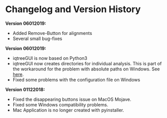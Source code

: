 Changelog and Version History
=========
**Version 06012019:**

- Added Remove-Button for alignments
- Several small bug-fixes


**Version 06012019:**

- iqtreeGUI is now based on Python3
- iqtreeGUI now creates directories for individual analysis. This is part of the workaround for the problem with absolute paths on Windows. See [here](https://github.com/Cibiv/IQ-TREE/issues/92).
- Fixed some problems with the configuration file on Windows


**Version 01122018:**

- Fixed the disappearing buttons issue on MacOS Mojave.
- Fixed some Windows compatibility problems.
- Mac Application is no longer created with pyinstaller.
 



